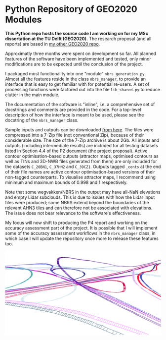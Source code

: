 # Python Repository of GEO2020 Modules

**This Python repo hosts the source code I am working on for my MSc dissertation at the TU Delft (GEO2020).**
The research proposal (and all reports) are based in [my other GEO2020 repo](https://github.com/kriskenesei/geo2020-tex).

Approximatly three months were spent on development so far. All planned features of the software have been implemented and tested, only minor modifications are to be expected until the conclusion of the project.

I packaged most functionality into one "module" `nbrs_generation.py`. Almost all the features reside in the class `nbrs_manager`, to provide an interface that is easy to get familiar with for potential re-users. A set of processing functions were factored out into the file `lib_shared.py` to reduce clutter in the main module.

The documentation of the software is "inline", i.e. a comprehensive set of docstrings and comments are provided in the code. For a top-level description of how the interface is meant to be used, please see the docstring of the `nbrs_manager` class.

Sample inputs and outputs can be downloaded [from here](https://1drv.ms/u/s!AphjAMHVq92GmLdoPSu5BWCpGbbMbQ?e=377RGg).
The files were compressed into a 7-Zip file (not conventional Zip), because of their considerable size. The size of the 7-Zip archive is about 2Gb. All inputs and outputs (including intermediate results) are included for all testing datasets listed in Section 4.4 of the P2 document (the project proposal). Active contour optimisation-based outputs (attractor maps, optimised contours as well as TINs and 3D-NWB files generated from them) are only included for the datasets `C_20BN1`, `C_37HN2` and `C_39CZ1`. Outputs tagged `_conts` at the end of their file names are active contour optimisation-based versions of their non-tagged counterparts. To visualise attractor maps, I recommend using minimum and maximum bounds of 0.998 and 1 respectively.

Note that some wegvakken/NBRS in the output may have all-NaN elevations and empty Lidar subclouds. This is due to issues with how the Lidar input files were produced; some NBRS extend beyond the boundaries of the relevant AHN3 tiles and can therefore not be associated with elevations. The issue does not bear relevance to the software's effectiveness.

My focus will now shift to producing the P4 report and working on the accuracy assessment part of the project. It is possible that I will implement some of the accuracy assessment workflows in the `nbrs_manager` class, in which case I will update the repository once more to release these features too.

![Screenshot of preliminary edges in C_37HN2](readme_thumb.png?raw=true "Screenshot of preliminary edges in C_37HN2")